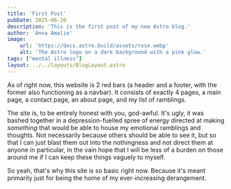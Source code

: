 ```yaml
---
title: 'First Post'
pubDate: 2025-06-20
description: 'This is the first post of my new Astro blog.'
author: 'Anna Amalie'
image:
    url: 'https://docs.astro.build/assets/rose.webp'
    alt: 'The Astro logo on a dark background with a pink glow.'
tags: ["mental illness"]
layout: ../../layouts/BlogLayout.astro
---
```

As of right now, this website is 2 red bars (a header and a footer, with the former also functioning as a navbar).
It consists of exactly 4 pages, a main page, a contact page, an about page, and my list of ramblings.

The site is, to be entirely honest with you, god-awful. It's ugly, it was bashed together in a depression-fuelled
spree of energy directed at making <i>something</i> that would be able to house my emotional ramblings and thoughts.
Not necessarily because others should be able to see it, but so that I can just blast them out into the nothingness
and not direct them at anyone in particular, in the vain hope that I will be less of a burden on those around me if
I can keep these things vaguely to myself.

So yeah, that's why this site is so basic right now. Because it's meant primarily just for being the home of my 
ever-increasing derangement.